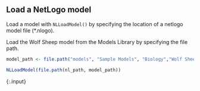 ---
---

## Load a NetLogo model

Load a model with `NLLoadModel()` by specifying the location of a netlogo model file (*.nlogo). 

Load the Wolf Sheep model from the Models Library by specifying the file path.
  

~~~r
model_path <- file.path("models", "Sample Models", "Biology","Wolf Sheep Predation.nlogo")

NLLoadModel(file.path(nl_path, model_path))
~~~
{:.input}
